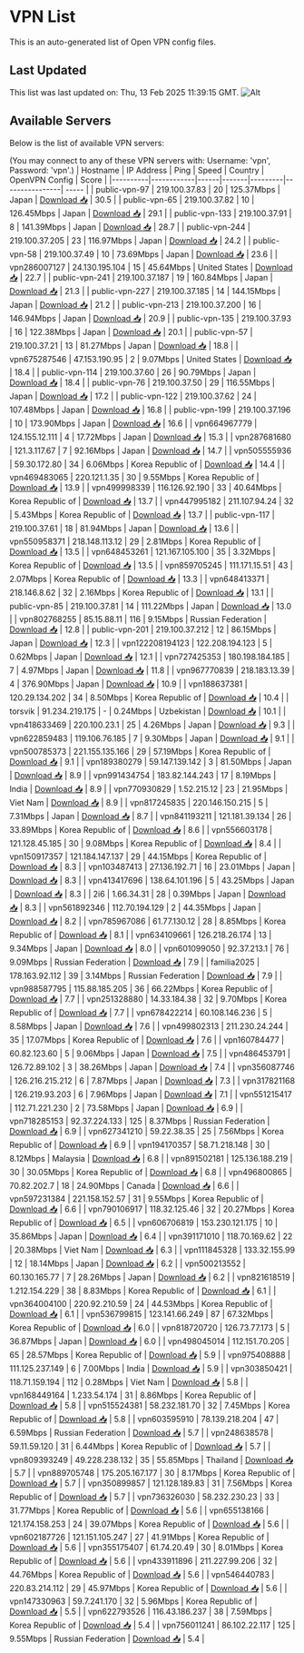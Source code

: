 # VPN List

This is an auto-generated list of Open VPN config files.

## Last Updated

This list was last updated on: Thu, 13 Feb 2025 11:39:15 GMT.
![Alt](https://repobeats.axiom.co/api/embed/186b98318ef1479477931607c1ad7d823f12451f.svg "Repobeats analytics image")

## Available Servers

Below is the list of available VPN servers:

(You may connect to any of these VPN servers with: Username: 'vpn', Password: 'vpn'.)
| Hostname | IP Address | Ping | Speed | Country | OpenVPN Config | Score |
|----------|------------|------|-------|---------|----------------| ----- |
| public-vpn-97 | 219.100.37.83 | 20 | 125.37Mbps | Japan | [Download 📥](./configs/server_0_JP.ovpn) | 30.5 |
| public-vpn-65 | 219.100.37.82 | 10 | 126.45Mbps | Japan | [Download 📥](./configs/server_1_JP.ovpn) | 29.1 |
| public-vpn-133 | 219.100.37.91 | 8 | 141.39Mbps | Japan | [Download 📥](./configs/server_2_JP.ovpn) | 28.7 |
| public-vpn-244 | 219.100.37.205 | 23 | 116.97Mbps | Japan | [Download 📥](./configs/server_3_JP.ovpn) | 24.2 |
| public-vpn-58 | 219.100.37.49 | 10 | 73.69Mbps | Japan | [Download 📥](./configs/server_4_JP.ovpn) | 23.6 |
| vpn286007127 | 24.130.195.104 | 15 | 45.64Mbps | United States | [Download 📥](./configs/server_5_US.ovpn) | 22.7 |
| public-vpn-241 | 219.100.37.187 | 19 | 160.84Mbps | Japan | [Download 📥](./configs/server_6_JP.ovpn) | 21.3 |
| public-vpn-227 | 219.100.37.185 | 14 | 144.15Mbps | Japan | [Download 📥](./configs/server_7_JP.ovpn) | 21.2 |
| public-vpn-213 | 219.100.37.200 | 16 | 146.94Mbps | Japan | [Download 📥](./configs/server_8_JP.ovpn) | 20.9 |
| public-vpn-135 | 219.100.37.93 | 16 | 122.38Mbps | Japan | [Download 📥](./configs/server_9_JP.ovpn) | 20.1 |
| public-vpn-57 | 219.100.37.21 | 13 | 81.27Mbps | Japan | [Download 📥](./configs/server_10_JP.ovpn) | 18.8 |
| vpn675287546 | 47.153.190.95 | 2 | 9.07Mbps | United States | [Download 📥](./configs/server_11_US.ovpn) | 18.4 |
| public-vpn-114 | 219.100.37.60 | 26 | 90.79Mbps | Japan | [Download 📥](./configs/server_12_JP.ovpn) | 18.4 |
| public-vpn-76 | 219.100.37.50 | 29 | 116.55Mbps | Japan | [Download 📥](./configs/server_13_JP.ovpn) | 17.2 |
| public-vpn-122 | 219.100.37.62 | 24 | 107.48Mbps | Japan | [Download 📥](./configs/server_14_JP.ovpn) | 16.8 |
| public-vpn-199 | 219.100.37.196 | 10 | 173.90Mbps | Japan | [Download 📥](./configs/server_15_JP.ovpn) | 16.6 |
| vpn664967779 | 124.155.12.111 | 4 | 17.72Mbps | Japan | [Download 📥](./configs/server_16_JP.ovpn) | 15.3 |
| vpn287681680 | 121.3.117.67 | 7 | 92.16Mbps | Japan | [Download 📥](./configs/server_17_JP.ovpn) | 14.7 |
| vpn505555936 | 59.30.172.80 | 34 | 6.06Mbps | Korea Republic of | [Download 📥](./configs/server_18_KR.ovpn) | 14.4 |
| vpn469483065 | 220.121.1.35 | 30 | 9.55Mbps | Korea Republic of | [Download 📥](./configs/server_19_KR.ovpn) | 13.9 |
| vpn499998339 | 116.126.92.190 | 33 | 40.64Mbps | Korea Republic of | [Download 📥](./configs/server_20_KR.ovpn) | 13.7 |
| vpn447995182 | 211.107.94.24 | 32 | 5.43Mbps | Korea Republic of | [Download 📥](./configs/server_21_KR.ovpn) | 13.7 |
| public-vpn-117 | 219.100.37.61 | 18 | 81.94Mbps | Japan | [Download 📥](./configs/server_22_JP.ovpn) | 13.6 |
| vpn550958371 | 218.148.113.12 | 29 | 2.81Mbps | Korea Republic of | [Download 📥](./configs/server_23_KR.ovpn) | 13.5 |
| vpn648453261 | 121.167.105.100 | 35 | 3.32Mbps | Korea Republic of | [Download 📥](./configs/server_24_KR.ovpn) | 13.5 |
| vpn859705245 | 111.171.15.51 | 43 | 2.07Mbps | Korea Republic of | [Download 📥](./configs/server_25_KR.ovpn) | 13.3 |
| vpn648413371 | 218.146.8.62 | 32 | 2.16Mbps | Korea Republic of | [Download 📥](./configs/server_26_KR.ovpn) | 13.1 |
| public-vpn-85 | 219.100.37.81 | 14 | 111.22Mbps | Japan | [Download 📥](./configs/server_27_JP.ovpn) | 13.0 |
| vpn802768255 | 85.15.88.11 | 116 | 9.15Mbps | Russian Federation | [Download 📥](./configs/server_28_RU.ovpn) | 12.8 |
| public-vpn-201 | 219.100.37.212 | 12 | 86.15Mbps | Japan | [Download 📥](./configs/server_29_JP.ovpn) | 12.3 |
| vpn122208194123 | 122.208.194.123 | 5 | 0.62Mbps | Japan | [Download 📥](./configs/server_30_JP.ovpn) | 12.1 |
| vpn727425353 | 180.198.184.185 | 7 | 4.97Mbps | Japan | [Download 📥](./configs/server_31_JP.ovpn) | 11.8 |
| vpn967770839 | 218.183.13.39 | 4 | 376.90Mbps | Japan | [Download 📥](./configs/server_32_JP.ovpn) | 10.9 |
| vpn188637381 | 120.29.134.202 | 34 | 8.50Mbps | Korea Republic of | [Download 📥](./configs/server_33_KR.ovpn) | 10.4 |
| torsvik | 91.234.219.175 | - | 0.24Mbps | Uzbekistan | [Download 📥](./configs/server_34_UZ.ovpn) | 10.1 |
| vpn418633469 | 220.100.23.1 | 25 | 4.26Mbps | Japan | [Download 📥](./configs/server_35_JP.ovpn) | 9.3 |
| vpn622859483 | 119.106.76.185 | 7 | 9.30Mbps | Japan | [Download 📥](./configs/server_36_JP.ovpn) | 9.1 |
| vpn500785373 | 221.155.135.166 | 29 | 57.19Mbps | Korea Republic of | [Download 📥](./configs/server_37_KR.ovpn) | 9.1 |
| vpn189380279 | 59.147.139.142 | 3 | 81.50Mbps | Japan | [Download 📥](./configs/server_38_JP.ovpn) | 8.9 |
| vpn991434754 | 183.82.144.243 | 17 | 8.19Mbps | India | [Download 📥](./configs/server_39_IN.ovpn) | 8.9 |
| vpn770930829 | 1.52.215.12 | 23 | 21.95Mbps | Viet Nam | [Download 📥](./configs/server_40_VN.ovpn) | 8.9 |
| vpn817245835 | 220.146.150.215 | 5 | 7.31Mbps | Japan | [Download 📥](./configs/server_41_JP.ovpn) | 8.7 |
| vpn841193211 | 121.181.39.134 | 26 | 33.89Mbps | Korea Republic of | [Download 📥](./configs/server_42_KR.ovpn) | 8.6 |
| vpn556603178 | 121.128.45.185 | 30 | 9.08Mbps | Korea Republic of | [Download 📥](./configs/server_43_KR.ovpn) | 8.4 |
| vpn150917357 | 121.184.147.137 | 29 | 44.15Mbps | Korea Republic of | [Download 📥](./configs/server_44_KR.ovpn) | 8.3 |
| vpn103487413 | 27.136.192.71 | 16 | 23.01Mbps | Japan | [Download 📥](./configs/server_45_JP.ovpn) | 8.3 |
| vpn413417696 | 138.64.101.196 | 5 | 43.25Mbps | Japan | [Download 📥](./configs/server_46_JP.ovpn) | 8.3 |
| 2i6 | 1.66.34.31 | 28 | 0.39Mbps | Japan | [Download 📥](./configs/server_47_JP.ovpn) | 8.3 |
| vpn561892346 | 112.70.194.129 | 2 | 44.35Mbps | Japan | [Download 📥](./configs/server_48_JP.ovpn) | 8.2 |
| vpn785967086 | 61.77.130.12 | 28 | 8.85Mbps | Korea Republic of | [Download 📥](./configs/server_49_KR.ovpn) | 8.1 |
| vpn634109661 | 126.218.26.174 | 13 | 9.34Mbps | Japan | [Download 📥](./configs/server_50_JP.ovpn) | 8.0 |
| vpn601099050 | 92.37.213.1 | 76 | 9.09Mbps | Russian Federation | [Download 📥](./configs/server_51_RU.ovpn) | 7.9 |
| familia2025 | 178.163.92.112 | 39 | 3.14Mbps | Russian Federation | [Download 📥](./configs/server_52_RU.ovpn) | 7.9 |
| vpn988587795 | 115.88.185.205 | 36 | 66.22Mbps | Korea Republic of | [Download 📥](./configs/server_53_KR.ovpn) | 7.7 |
| vpn251328880 | 14.33.184.38 | 32 | 9.70Mbps | Korea Republic of | [Download 📥](./configs/server_54_KR.ovpn) | 7.7 |
| vpn678422214 | 60.108.146.236 | 5 | 8.58Mbps | Japan | [Download 📥](./configs/server_55_JP.ovpn) | 7.6 |
| vpn499802313 | 211.230.24.244 | 35 | 17.07Mbps | Korea Republic of | [Download 📥](./configs/server_56_KR.ovpn) | 7.6 |
| vpn160784477 | 60.82.123.60 | 5 | 9.06Mbps | Japan | [Download 📥](./configs/server_57_JP.ovpn) | 7.5 |
| vpn486453791 | 126.72.89.102 | 3 | 38.26Mbps | Japan | [Download 📥](./configs/server_58_JP.ovpn) | 7.4 |
| vpn356087746 | 126.216.215.212 | 6 | 7.87Mbps | Japan | [Download 📥](./configs/server_59_JP.ovpn) | 7.3 |
| vpn317821168 | 126.219.93.203 | 6 | 7.96Mbps | Japan | [Download 📥](./configs/server_60_JP.ovpn) | 7.1 |
| vpn551215417 | 112.71.221.230 | 2 | 73.58Mbps | Japan | [Download 📥](./configs/server_61_JP.ovpn) | 6.9 |
| vpn718285153 | 92.37.224.133 | 125 | 8.37Mbps | Russian Federation | [Download 📥](./configs/server_62_RU.ovpn) | 6.9 |
| vpn627341210 | 59.22.38.35 | 25 | 7.56Mbps | Korea Republic of | [Download 📥](./configs/server_63_KR.ovpn) | 6.9 |
| vpn194170357 | 58.71.218.148 | 30 | 8.12Mbps | Malaysia | [Download 📥](./configs/server_64_MY.ovpn) | 6.8 |
| vpn891502181 | 125.136.188.219 | 30 | 30.05Mbps | Korea Republic of | [Download 📥](./configs/server_65_KR.ovpn) | 6.8 |
| vpn496800865 | 70.82.202.7 | 18 | 24.90Mbps | Canada | [Download 📥](./configs/server_66_CA.ovpn) | 6.6 |
| vpn597231384 | 221.158.152.57 | 31 | 9.55Mbps | Korea Republic of | [Download 📥](./configs/server_67_KR.ovpn) | 6.6 |
| vpn790106917 | 118.32.125.46 | 32 | 20.27Mbps | Korea Republic of | [Download 📥](./configs/server_68_KR.ovpn) | 6.5 |
| vpn606706819 | 153.230.121.175 | 10 | 35.86Mbps | Japan | [Download 📥](./configs/server_69_JP.ovpn) | 6.4 |
| vpn391171010 | 118.70.169.62 | 22 | 20.38Mbps | Viet Nam | [Download 📥](./configs/server_70_VN.ovpn) | 6.3 |
| vpn111845328 | 133.32.155.99 | 12 | 18.14Mbps | Japan | [Download 📥](./configs/server_71_JP.ovpn) | 6.2 |
| vpn500213552 | 60.130.165.77 | 7 | 28.26Mbps | Japan | [Download 📥](./configs/server_72_JP.ovpn) | 6.2 |
| vpn821618519 | 1.212.154.229 | 38 | 8.83Mbps | Korea Republic of | [Download 📥](./configs/server_73_KR.ovpn) | 6.1 |
| vpn364004100 | 220.92.210.59 | 24 | 44.53Mbps | Korea Republic of | [Download 📥](./configs/server_74_KR.ovpn) | 6.1 |
| vpn536799815 | 123.141.66.249 | 87 | 67.32Mbps | Korea Republic of | [Download 📥](./configs/server_75_KR.ovpn) | 6.0 |
| vpn818720720 | 126.73.77.173 | 5 | 36.87Mbps | Japan | [Download 📥](./configs/server_76_JP.ovpn) | 6.0 |
| vpn498045014 | 112.151.70.205 | 65 | 28.57Mbps | Korea Republic of | [Download 📥](./configs/server_77_KR.ovpn) | 5.9 |
| vpn975408888 | 111.125.237.149 | 6 | 7.00Mbps | India | [Download 📥](./configs/server_78_IN.ovpn) | 5.9 |
| vpn303850421 | 118.71.159.194 | 112 | 0.28Mbps | Viet Nam | [Download 📥](./configs/server_79_VN.ovpn) | 5.8 |
| vpn168449164 | 1.233.54.174 | 31 | 8.86Mbps | Korea Republic of | [Download 📥](./configs/server_80_KR.ovpn) | 5.8 |
| vpn515524381 | 58.232.181.70 | 32 | 7.45Mbps | Korea Republic of | [Download 📥](./configs/server_81_KR.ovpn) | 5.8 |
| vpn603595910 | 78.139.218.204 | 47 | 6.59Mbps | Russian Federation | [Download 📥](./configs/server_82_RU.ovpn) | 5.7 |
| vpn248638578 | 59.11.59.120 | 31 | 6.44Mbps | Korea Republic of | [Download 📥](./configs/server_83_KR.ovpn) | 5.7 |
| vpn809393249 | 49.228.238.132 | 35 | 55.85Mbps | Thailand | [Download 📥](./configs/server_84_TH.ovpn) | 5.7 |
| vpn889705748 | 175.205.167.177 | 30 | 8.17Mbps | Korea Republic of | [Download 📥](./configs/server_85_KR.ovpn) | 5.7 |
| vpn350899857 | 121.128.189.83 | 31 | 7.56Mbps | Korea Republic of | [Download 📥](./configs/server_86_KR.ovpn) | 5.7 |
| vpn736326030 | 58.232.230.23 | 33 | 31.77Mbps | Korea Republic of | [Download 📥](./configs/server_87_KR.ovpn) | 5.6 |
| vpn655138166 | 121.174.158.253 | 24 | 39.07Mbps | Korea Republic of | [Download 📥](./configs/server_88_KR.ovpn) | 5.6 |
| vpn602187726 | 121.151.105.247 | 27 | 41.91Mbps | Korea Republic of | [Download 📥](./configs/server_89_KR.ovpn) | 5.6 |
| vpn355175407 | 61.74.20.49 | 30 | 8.01Mbps | Korea Republic of | [Download 📥](./configs/server_90_KR.ovpn) | 5.6 |
| vpn433911896 | 211.227.99.206 | 32 | 44.76Mbps | Korea Republic of | [Download 📥](./configs/server_91_KR.ovpn) | 5.6 |
| vpn546440783 | 220.83.214.112 | 29 | 45.97Mbps | Korea Republic of | [Download 📥](./configs/server_92_KR.ovpn) | 5.6 |
| vpn147330963 | 59.7.241.170 | 32 | 5.96Mbps | Korea Republic of | [Download 📥](./configs/server_93_KR.ovpn) | 5.5 |
| vpn622793526 | 116.43.186.237 | 38 | 7.59Mbps | Korea Republic of | [Download 📥](./configs/server_94_KR.ovpn) | 5.4 |
| vpn756011241 | 86.102.22.117 | 125 | 9.55Mbps | Russian Federation | [Download 📥](./configs/server_95_RU.ovpn) | 5.4 |
